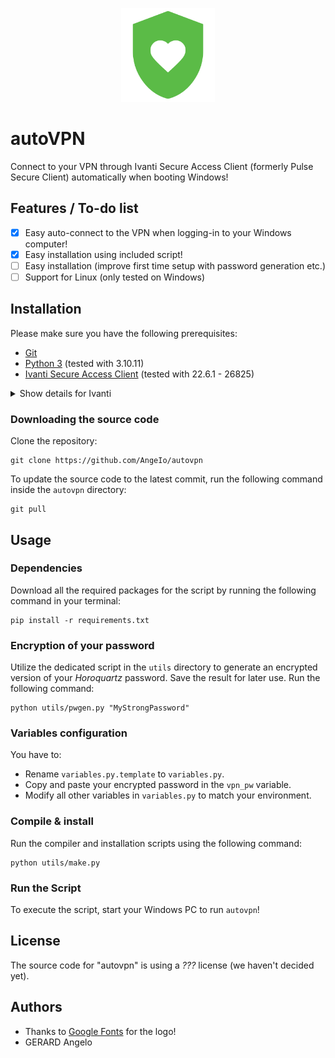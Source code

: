 <p align="center">
  <img width="150" alt="autobadging logo" src="assets/logo.png">
</p>

# autoVPN

Connect to your VPN through Ivanti Secure Access Client (formerly Pulse Secure Client) automatically when booting Windows!

## Features / To-do list
- [x] Easy auto-connect to the VPN when logging-in to your Windows computer!
- [x] Easy installation using included script!
- [ ] Easy installation (improve first time setup with password generation etc.)
- [ ] Support for Linux (only tested on Windows)

## Installation

Please make sure you have the following prerequisites:

- [Git](https://git-scm.com/downloads)
- [Python 3](https://www.python.org/downloads/) (tested with 3.10.11)
- [Ivanti Secure Access Client](https://www.ivanti.com/products/secure-unified-client) (tested with 22.6.1 - 26825)
<details>
<summary>Show details for Ivanti</summary>

```
Name: Ivanti Secure Access Client for Desktop 22.6R1 Build 26825
File name: ps-pulse-win-22.6r1.0-b26825-64bit-installer.msi
File Size: 57 MB
SHA-256 Checksum: bb7571e84941cd6018d47c2fff25a13dfa0846dd593bc8070d41458f5ff70778
Last Updated: 2023-09-24
```

</details>

### Downloading the source code

Clone the repository:

```shell
git clone https://github.com/AngeIo/autovpn
```

To update the source code to the latest commit, run the following command inside the `autovpn` directory:

```shell
git pull
```

## Usage

### Dependencies
Download all the required packages for the script by running the following command in your terminal:

```shell
pip install -r requirements.txt
```

### Encryption of your password
Utilize the dedicated script in the `utils` directory to generate an encrypted version of your *Horoquartz* password. Save the result for later use. Run the following command:

```shell
python utils/pwgen.py "MyStrongPassword"
```

### Variables configuration
You have to:

- Rename `variables.py.template` to `variables.py`.
- Copy and paste your encrypted password in the `vpn_pw` variable.
- Modify all other variables in `variables.py` to match your environment.

### Compile & install
Run the compiler and installation scripts using the following command:

```shell
python utils/make.py
```

### Run the Script
To execute the script, start your Windows PC to run `autovpn`!

## License
The source code for "autovpn" is using a *???* license (we haven't decided yet).

## Authors
* Thanks to [Google Fonts](https://fonts.google.com/icons) for the logo!
* GERARD Angelo

